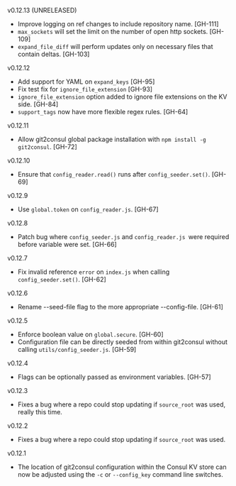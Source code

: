 v0.12.13 (UNRELEASED)
* Improve logging on ref changes to include repository name. [GH-111]
* `max_sockets` will set the limit on the number of open http sockets. [GH-109]
* `expand_file_diff` will perform updates only on necessary files that contain deltas. [GH-103]

v0.12.12
* Add support for YAML on `expand_keys` [GH-95]
* Fix test fix for `ignore_file_extension` [GH-93]
*  `ignore_file_extension` option added to ignore file extensions on the KV side. [GH-84]
* `support_tags` now have more flexible regex rules. [GH-64]

v0.12.11

* Allow git2consul global package installation with `npm install -g git2consul`. [GH-72]

v0.12.10

* Ensure that `config_reader.read()` runs after `config_seeder.set()`. [GH-69]

v0.12.9

* Use `global.token` on `config_reader.js`. [GH-67]

v0.12.8

* Patch bug where `config_seeder.js` and `config_reader.js `were required before variable were set. [GH-66]

v0.12.7

* Fix invalid reference `error` on `index.js` when calling `config_seeder.set()`. [GH-62]

v0.12.6

* Rename --seed-file flag to the more appropriate --config-file. [GH-61]

v0.12.5

* Enforce boolean value on `global.secure`. [GH-60]
* Configuration file can be directly seeded from within git2consul without calling `utils/config_seeder.js`. [GH-59]

v0.12.4

* Flags can be optionally passed as environment variables. [GH-57]

v0.12.3

* Fixes a bug where a repo could stop updating if `source_root` was used, really this time.

v0.12.2

* Fixes a bug where a repo could stop updating if `source_root` was used.

v0.12.1

* The location of git2consul configuration within the Consul KV store can now be adjusted using the `-c` or `--config_key` command line switches.
